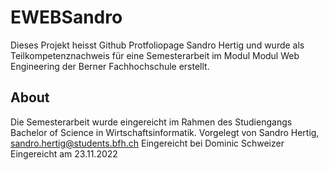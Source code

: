 # EWEBSandro
Dieses Projekt heisst Github Protfoliopage Sandro Hertig und wurde als Teilkompetenznachweis für eine Semesterarbeit im Modul Modul Web Engineering der Berner Fachhochschule erstellt.
## About
Die Semesterarbeit wurde eingereicht im Rahmen des Studiengangs Bachelor of Science in Wirtschaftsinformatik.
Vorgelegt von Sandro Hertig, sandro.hertig@students.bfh.ch
Eingereicht bei Dominic Schweizer
Eingereicht am 23.11.2022